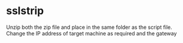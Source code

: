 # sslstrip
Unzip both the zip file and place in the same folder as the script file.
Change the IP address of target machine as required and the gateway
